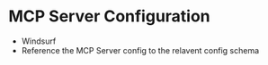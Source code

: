 # MCP Server Configuration

- Windsurf
- Reference the MCP Server config to the relavent config schema
